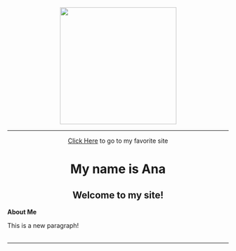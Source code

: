 <p>&nbsp;</p>
<center><img src="https://i.kym-cdn.com/entries/icons/facebook/000/023/098/Screen_Shot_2017-05-30_at_2.23.51_PM.jpg" width="265" height="266" align="BOTTOM" /></center><hr/>
<p style="text-align:center;"><a href= "http://slither.io/">Click Here</a> to go to my favorite site</p>
<h1 style="text-align: center;">My name is Ana</h1>
<h2 style="text-align: center;">Welcome to my site!</h2>
</style>
<background-color:#000080;>
</style>
<p><strong>About Me</strong></p>

<p>This is a new paragraph! <br /><br /></p>

</body>

<hr />

